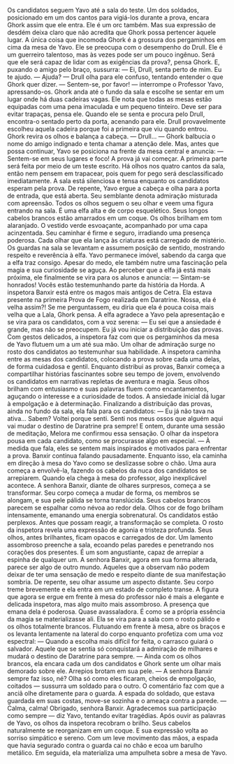 

Os candidatos seguem Yavo até a sala do teste. Um dos soldados, posicionado em um dos cantos para vigiá-los durante a prova, encara Ghork assim que ele entra. Ele é um orc também. Mas sua expressão de desdém deixa claro que não acredita que Ghork possa pertencer àquele lugar.
A única coisa que incomoda Ghork é a grossura dos pergaminhos em cima da mesa de Yavo. Ele se preocupa com o desempenho do Drull. Ele é um guerreiro talentoso, mas às vezes pode ser um pouco ingênuo. Será que ele será capaz de lidar com as exigências da prova?, pensa Ghork. E, puxando o amigo pelo braço, sussurra:
 — Ei, Drull, senta perto de mim. Eu te ajudo. 
— Ajuda? — Drull olha para ele confuso, tentando entender o que Ghork quer dizer.
— Sentem-se, por favor! — interrompe o Professor Yavo, apressando-os.
Ghork anda até o fundo da sala e escolhe se sentar em um lugar onde há duas cadeiras vagas. Ele nota que todas as mesas estão equipadas com uma pena imaculada e um pequeno tinteiro. Deve ser para evitar trapaças, pensa ele.
Quando ele se senta e procura pelo Drull, encontra-o sentado perto da porta, acenando para ele. Drull provavelmente escolheu aquela cadeira porque foi a primeira que viu quando entrou. Ghork revira os olhos e balança a cabeça.
— Drull... — Ghork balbucia o nome do amigo indignado e tenta chamar a atenção dele.
Mas, antes que possa continuar, Yavo se posiciona na frente da mesa central e anuncia: 
— Sentem-se em seus lugares e foco! A prova já vai começar. A primeira parte será feita por meio de um teste escrito. Há olhos nos quatro cantos da sala, então nem pensem em trapacear, pois quem for pego será desclassificado imediatamente.
A sala está silenciosa e tensa enquanto os candidatos esperam pela prova. De repente, Yavo ergue a cabeça e olha para a porta de entrada, que está aberta. Seu semblante denota admiração misturada com apreensão. Todos os olhos seguem o seu olhar e veem uma figura entrando na sala.
É uma elfa alta e de corpo esquelético. Seus longos cabelos brancos estão amarrados em um coque. Os olhos brilham em tom alaranjado. O vestido verde esvoaçante, acompanhado por uma capa acinzentada. Seu caminhar é firme e seguro, irradiando uma presença poderosa. Cada olhar que ela lança às criaturas está carregado de mistério. Os guardas na sala se levantam e assumem posição de sentido, mostrando respeito e reverência à elfa.
Yavo permanece imóvel, sabendo da carga que a elfa traz consigo. Apesar do medo, ele também nutre uma fascinação pela magia e sua curiosidade se aguça. Ao perceber que a elfa já está mais próxima, ele finalmente se vira para os alunos e anuncia: 
— Sintam-se honrados! Vocês estão testemunhando parte da história da Horda. A inspetora Banxir está entre os magos mais antigos de Cetra. Ela estava presente na primeira Prova de Fogo realizada em Daratrine.
Nossa, ela é velha assim?! Se me perguntassem, eu diria que ela é pouca coisa mais velha que a Lala, Ghork pensa.
A elfa agradece a Yavo pela apresentação e se vira para os candidatos, com a voz serena:
— Eu sei que a ansiedade é grande, mas não se preocupem. Eu já vou iniciar a distribuição das provas.
Com gestos delicados, a inspetora faz com que os pergaminhos da mesa de Yavo flutuem um a um até sua mão. Um olhar de admiração surge no rosto dos candidatos ao testemunhar sua habilidade. A inspetora caminha entre as mesas dos candidatos, colocando a prova sobre cada uma delas, de forma cuidadosa e gentil.
Enquanto distribui as provas, Banxir começa a compartilhar histórias fascinantes sobre seu tempo de jovem, envolvendo os candidatos em narrativas repletas de aventura e magia. Seus olhos brilham com entusiasmo e suas palavras fluem como encantamentos, aguçando o interesse e a curiosidade de todos. A ansiedade inicial dá lugar à empolgação e à determinação.
Finalizando a distribuição das provas, ainda no fundo da sala, ela fala para os candidatos: 
— Eu já não tava na ativa... Sabem? Voltei porque senti. Senti nos meus ossos que alguém aqui vai mudar o destino de Daratrine pra sempre! E ontem, durante uma sessão de meditação, Melora me confirmou essa sensação. O olhar da inspetora pousa em cada candidato, como se procurasse algo em especial. — À medida que fala, eles se sentem mais inspirados e motivados para enfrentar a prova. 
Banxir continua falando pausadamente. Enquanto isso, ela caminha em direção à mesa do Yavo como se deslizasse sobre o chão. Uma aura começa a envolvê-la, fazendo os cabelos da nuca dos candidatos se arrepiarem. Quando ela chega à mesa do professor, algo inexplicável acontece. A senhora Banxir, diante de olhares surpresos, começa a se transformar.
Seu corpo começa a mudar de forma, os membros se alongam, e sua pele pálida se torna translúcida. Seus cabelos brancos parecem se espalhar como névoa ao redor dela. Olhos cor de fogo brilham intensamente, emanando uma energia sobrenatural. 
Os candidatos estão perplexos. Antes que possam reagir, a transformação se completa. O rosto da inspetora revela uma expressão de agonia e tristeza profunda. Seus olhos, antes brilhantes, ficam opacos e carregados de dor. Um lamento assombroso preenche a sala, ecoando pelas paredes e penetrando nos corações dos presentes. É um som angustiante, capaz de arrepiar a espinha de qualquer um.
A senhora Banxir, agora em sua forma alterada, parece ser algo de outro mundo. Aqueles que a observam não podem deixar de ter uma sensação de medo e respeito diante de sua manifestação sombria.
De repente, seu olhar assume um aspecto distante. Seu corpo treme brevemente e ela entra em um estado de completo transe.
A figura que agora se ergue em frente à mesa do professor não é mais a elegante e delicada inspetora, mas algo muito mais assombroso. A presença que emana dela é poderosa. Quase avassaladora. É como se a própria essência da magia se materializasse ali.
Ela se vira para a sala com o rosto pálido e os olhos totalmente brancos. Flutuando em frente à mesa, abre os braços e os levanta lentamente na lateral do corpo enquanto profetiza com uma voz espectral:
— Quando a escolha mais difícil for feita, o carrasco guiará o salvador. Aquele que se sentia só conquistará a admiração de milhares e mudará o destino de Daratrine para sempre. — Ainda com os olhos brancos, ela encara cada um dos candidatos e Ghork sente um olhar mais demorado sobre ele. Arrepios brotam em sua pele.
— A senhora Banxir sempre faz isso, né? Olha só como eles ficaram, cheios de empolgação, coitados — sussurra um soldado para o outro. 
O comentário faz com que a anciã olhe diretamente para o guarda. A espada do soldado, que estava guardada em suas costas, move-se sozinha e o ameaça contra a parede. 
— Calma, calma! Obrigado, senhora Banxir. Agradecemos sua participação como sempre — diz Yavo, tentando evitar tragédias.
Após ouvir as palavras de Yavo, os olhos da inspetora recobram o brilho. Seus cabelos naturalmente se reorganizam em um coque. E sua expressão volta ao sorriso simpático e sereno. Com um leve movimento das mãos, a espada que havia segurado contra o guarda cai no chão e ecoa um barulho metálico. Em seguida, ela materializa uma ampulheta sobre a mesa de Yavo.